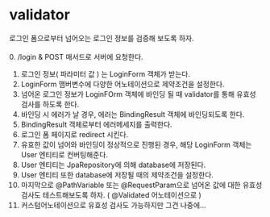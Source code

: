 # validator <br />

로그인 폼으로부터 넘어오는 로그인 정보를 검증해 보도록 하자. <br />
<br />
0. /login & POST 매서드로 서버에 요청한다. <br />
1. 로그인 정보( 파라미터 값 ) 는 LoginForm 객체가 받는다.  <br />
2. LoginForm 맴버변수에 다양한 어노테이션으로 제약조건을 설정한다. <br />
3. 넘어온 로그인 정보가 LoginFOrm 객체에 바인딩 될 때 validator를 통해 유효성 검사를 하도록 한다.<br />
4. 바인딩 시 에러가 날 경우, 에러는 BindingResult 객체에 바인딩되도록 한다. <br />
5. BindingResult 객체로부터 에러메세지를 출력한다. <br />
6. 로그인 폼 페이지로 redirect 시킨다. <br />
7. 유효한 값이 넘어와 바인딩이 정상적으로 진행된 경우, 해당 LoginForm 객체는 User 엔티티로 컨버팅해준다. <br />
8. User 엔티티는 JpaRepository에 의해 database에 저장된다. <br />
9. User 엔티티 또한 database에 저장될 때의 제약조건을 설정한다. <br />
10. 마지막으로 @PathVariable 또는 @RequestParam으로 넘어온 값에 대한 유효성 검사도 테스트해보도록 하자. ( @Validated 어노테이션으로 ) <br />
11. 커스텀어노테이션으로 유효성 검사도 가능하지만 그건 나중에...
